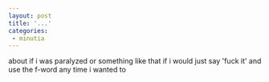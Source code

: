 ```yaml
---
layout: post
title: '...'
categories:
 - minutia
---
```


about if i was paralyzed or something like that if i would just say 'fuck it' and use the f-word any time i wanted to

